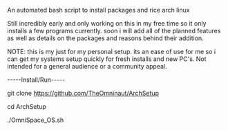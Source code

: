 An automated bash script to install packages and rice arch linux

Still incredibly early and only working on this in my free time so it only installs a few programs currently. soon i will add all of the planned features as well as details on the packages and reasons behind their addition.

NOTE: this is my just for my personal setup. its an ease of use for me so i can get my systems setup quickly for fresh installs and new PC's. Not intended for a general audience or a community appeal.

-----Install/Run-----

git clone https://github.com/TheOmninaut/ArchSetup

cd ArchSetup

./OmniSpace_OS.sh
